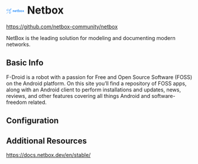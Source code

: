 # <img src="netbox.png" width=50px style="vertical-align: middle;" alt="Logo"/> Netbox

https://github.com/netbox-community/netbox

NetBox is the leading solution for modeling and documenting modern networks.

## Basic Info

F-Droid is a robot with a passion for Free and Open Source Software (FOSS) on the Android platform. On this site you’ll find a repository of FOSS apps, along with an Android client to perform installations and updates, news, reviews, and other features covering all things Android and software-freedom related.



## Configuration



## Additional Resources

https://docs.netbox.dev/en/stable/


